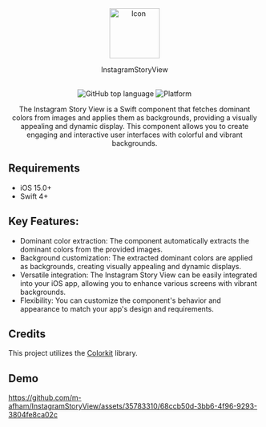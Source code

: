 <div align="center">
 <img width="100" src="https://github.com/m-afham/InstagramStoryView/assets/35783310/2d3f166a-181b-491b-8881-2481f5b77d42.png" alt="Icon" /> <br>

  InstagramStoryView <br>  <br>

![GitHub top language](https://img.shields.io/github/languages/top/m-afham/InstagramStoryView?color=red)
![Platform](https://img.shields.io/cocoapods/p/ios?color=red)

The Instagram Story View is a Swift component that fetches dominant colors from images and applies them as backgrounds, providing a visually appealing and dynamic display. This component allows you to create engaging and interactive user interfaces with colorful and vibrant backgrounds.
  
</div>

## Requirements

- iOS 15.0+
- Swift 4+

## Key Features:
- Dominant color extraction: The component automatically extracts the dominant colors from the provided images.
- Background customization: The extracted dominant colors are applied as backgrounds, creating visually appealing and dynamic displays.
- Versatile integration: The Instagram Story View can be easily integrated into your iOS app, allowing you to enhance various screens with vibrant backgrounds.
- Flexibility: You can customize the component's behavior and appearance to match your app's design and requirements.

## Credits
This project utilizes the [Colorkit](https://github.com/Boris-Em/ColorKit) library.

## Demo

https://github.com/m-afham/InstagramStoryView/assets/35783310/68ccb50d-3bb6-4f96-9293-3804fe8ca02c

